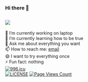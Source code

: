 ### Hi there 👋

 ![](https://cdn.jsdelivr.net/gh/zcxzzz/blog_pics/zzzimg/cat1.jpg)
 ----------------------------------------------------------
 🔭 I’m currently working on laptop</br>
 🌱 I’m currently learning how to be true</br>
 💬 Ask me about everything you want</br>
 📫 How to reach me: [email](1368356684@qq.com)</br>
 😄 I want to try everything once</br>
 ⚡ Fun fact: nothing</br>
[![996.icu](https://img.shields.io/badge/link-996.icu-red.svg)](https://996.icu)</br>
[![LICENSE](https://img.shields.io/badge/license-Anti%20996-blue.svg)](https://github.com/996icu/996.ICU/blob/master/LICENSE)
[![Page Views Count](https://badges.toozhao.com/badges/01EH2GMKAVSQT1TTCGVCF4963B/green.svg)](https://badges.toozhao.com/badges/01EH2GMKAVSQT1TTCGVCF4963B/green.svg "Get your own page views count badge on badges.toozhao.com")

